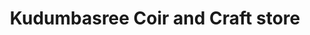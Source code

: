 ---
title: "Kudumbasree Coir and Craft store"
url: /kalikadavu/kudumbasree-coir-and-craft-store/
shop: craft
---